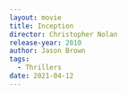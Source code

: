 ```yaml
---
layout: movie
title: Inception
director: Christopher Nolan
release-year: 2010
author: Jason Brown
tags:
  - Thrillers
date: 2021-04-12
---
```

